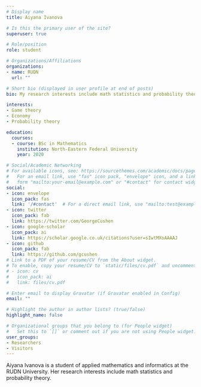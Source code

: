 ```yaml
---
# Display name
title: Aiyana Ivanova

# Is this the primary user of the site?
superuser: true

# Role/position
role: student 

# Organizations/Affiliations
organizations:
- name: RUDN
  url: ""

# Short bio (displayed in user profile at end of posts)
bio: My research interests include math statistics and probability theory.

interests:
- Game theory
- Economy
- Probability theory

education:
  courses:
  - course: BSc in Mathematics
    institution: North-Eastern Federal University 
    year: 2020

# Social/Academic Networking
# For available icons, see: https://sourcethemes.com/academic/docs/page-builder/#icons
#   For an email link, use "fas" icon pack, "envelope" icon, and a link in the
#   form "mailto:your-email@example.com" or "#contact" for contact widget.
social:
- icon: envelope
  icon_pack: fas
  link: '/#contact'  # For a direct email link, use "mailto:test@example.org".
- icon: twitter
  icon_pack: fab
  link: https://twitter.com/GeorgeCushen
- icon: google-scholar
  icon_pack: ai
  link: https://scholar.google.co.uk/citations?user=sIwtMXoAAAAJ
- icon: github
  icon_pack: fab
  link: https://github.com/gcushen
# Link to a PDF of your resume/CV from the About widget.
# To enable, copy your resume/CV to `static/files/cv.pdf` and uncomment the lines below.
# - icon: cv
#   icon_pack: ai
#   link: files/cv.pdf

# Enter email to display Gravatar (if Gravatar enabled in Config)
email: ""

# Highlight the author in author lists? (true/false)
highlight_name: false

# Organizational groups that you belong to (for People widget)
#   Set this to `[]` or comment out if you are not using People widget.
user_groups:
- Researchers
- Visitors
---
```


Aiyana Ivanova is a student of applied mathematics and informatics at the RUDN University. Her research interests include math statistics and probability theory. 
